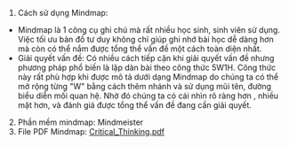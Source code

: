 1. Cách sử dụng Mindmap: 
  - Mindmap là 1 công cụ ghi chú mà rất nhiều học sinh, sinh viên sử dụng. Việc tối ưu bản đồ tư duy không chỉ giúp ghi nhớ bài học dễ dàng 
  hơn mà còn có thể nắm được tổng thể vấn đề một cách toàn diện nhất. 
  - Giải quyết vấn đề: Có nhiều cách tiếp cận khi giải quyết vấn đề nhưng phương pháp phổ biến là lập dàn bài theo công thức 5W1H. Công thức này 
  rất phù hợp khi được mô tả dưới dạng Mindmap do chúng ta có thể mở rộng từng "W" bằng cách thêm nhánh và sử dụng mũi tên, đường biểu diễn mối 
  quan hệ. Nhờ đó chúng ta có cái nhìn rõ ràng hơn , nhiều mặt hơn, và đánh giá được tổng thể vấn đề đang cần giải quyết.
2. Phần mềm mindmap: Mindmeister
3. File PDF Mindmap:
[Critical_Thinking.pdf](https://github.com/18520285/CS519_M11/files/7257629/Critical_Thinking.pdf)
